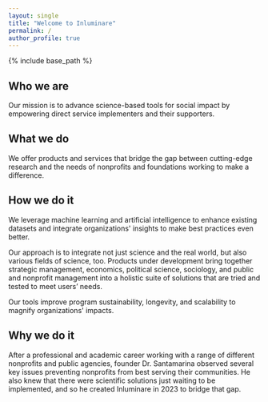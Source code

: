 ```yaml
---
layout: single
title: "Welcome to Inluminare"
permalink: /
author_profile: true
---
```


{% include base_path %}

## Who we are

Our mission is to advance science-based tools for social impact by empowering direct service implementers and their supporters. 

## What we do

We offer products and services that bridge the gap between cutting-edge research and the needs of nonprofits and foundations working to make a difference.

## How we do it

We leverage machine learning and artificial intelligence to enhance existing datasets and integrate organizations' insights to make best practices even better. 

Our approach is to integrate not just science and the real world, but also various fields of science, too. Products under development bring together strategic management, economics, political science, sociology, and public and nonprofit management into a holistic suite of solutions that are tried and tested to meet users’ needs.  

Our tools improve program sustainability, longevity, and scalability to magnify organizations' impacts.

## Why we do it

After a professional and academic career working with a range of different nonprofits and public agencies, founder Dr. Santamarina observed several key issues preventing nonprofits from best serving their communities. He also knew that there were scientific solutions just waiting to be implemented, and so he created Inluminare in 2023 to bridge that gap.
